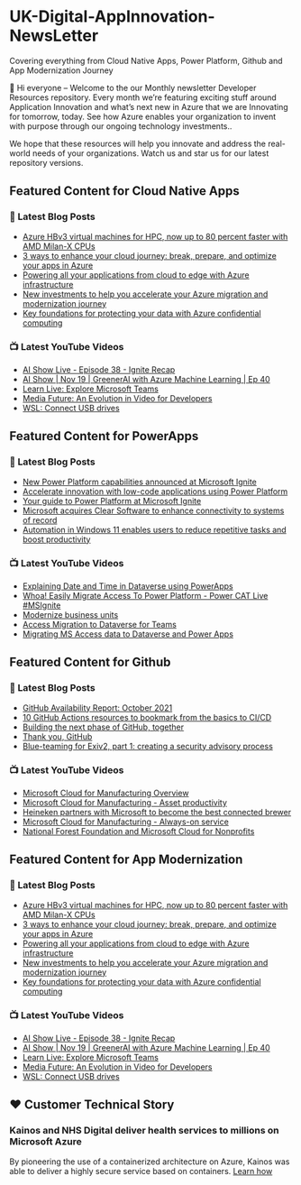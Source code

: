 # UK-Digital-AppInnovation-NewsLetter

Covering everything from Cloud Native Apps, Power Platform, Github and App Modernization Journey

👋 Hi everyone – Welcome to the our Monthly newsletter Developer Resources repository. Every month we’re featuring exciting stuff around Application Innovation and what’s next new in Azure that we are Innovating for tomorrow, today. See how Azure enables your organization to invent with purpose through our ongoing technology investments..


We hope that these resources will help you innovate and address the real-world needs of your organizations. Watch us and star us for our latest repository versions.

## Featured Content for Cloud Native Apps


### 📝 Latest Blog Posts

    
<!-- BLOGCNA:START -->
- [Azure HBv3 virtual machines for HPC, now up to 80 percent faster with AMD Milan-X CPUs](https://azure.microsoft.com/blog/azure-hbv3-virtual-machines-for-hpc-now-up-to-80-percent-faster-with-amd-milanx-cpus/)
- [3 ways to enhance your cloud journey: break, prepare, and optimize your apps in Azure](https://azure.microsoft.com/blog/3-ways-to-enhance-your-cloud-journey-break-prepare-and-optimize-your-apps-in-azure/)
- [Powering all your applications from cloud to edge with Azure infrastructure ](https://azure.microsoft.com/blog/powering-all-your-applications-from-cloud-to-edge-with-azure-infrastructure/)
- [New investments to help you accelerate your Azure migration and modernization journey](https://azure.microsoft.com/blog/new-investments-to-help-you-accelerate-your-azure-migration-and-modernization-journey/)
- [Key foundations for protecting your data with Azure confidential computing](https://azure.microsoft.com/blog/key-foundations-for-protecting-your-data-with-azure-confidential-computing/)
<!-- BLOGCNA:END -->

### 📺 Latest YouTube Videos

 
<!-- YOUTUBECNA:START -->
- [AI Show Live - Episode 38 - Ignite Recap](https://www.youtube.com/watch?v=VcUDvqxBvck)
- [AI Show | Nov 19 | GreenerAI with Azure Machine Learning | Ep 40](https://www.youtube.com/watch?v=We33ZvJmzPM)
- [Learn Live: Explore Microsoft Teams](https://www.youtube.com/watch?v=B3jsJ13tebk)
- [Media Future: An Evolution in Video for Developers](https://www.youtube.com/watch?v=pQmMu-UPvZo)
- [WSL: Connect USB drives](https://www.youtube.com/watch?v=I2jOuLU4o8E)
<!-- YOUTUBECNA:END -->

##  Featured Content for PowerApps
### 📝 Latest Blog Posts
<!-- BLOGPOWER:START -->
- [New Power Platform capabilities announced at Microsoft Ignite](https://cloudblogs.microsoft.com/powerplatform/2021/11/02/new-power-platform-capabilities-announced-at-microsoft-ignite/)
- [Accelerate innovation with low-code applications using Power Platform](https://cloudblogs.microsoft.com/powerplatform/2021/11/02/accelerate-innovation-with-low-code-applications-using-power-platform/)
- [Your guide to Power Platform at Microsoft Ignite](https://cloudblogs.microsoft.com/powerplatform/2021/10/26/your-guide-to-power-platform-at-microsoft-ignite/)
- [Microsoft acquires Clear Software to enhance connectivity to systems of record](https://cloudblogs.microsoft.com/powerplatform/2021/10/22/microsoft-acquires-clear-software-to-enhance-connectivity-to-systems-of-record/)
- [Automation in Windows 11 enables users to reduce repetitive tasks and boost productivity](https://cloudblogs.microsoft.com/powerplatform/2021/10/04/automation-in-windows-11-enables-users-to-reduce-repetitive-tasks-and-boost-productivity/)
<!-- BLOGPOWER:END -->
 ### 📺 Latest YouTube Videos
    
<!-- YOUTUBEPOWER:START -->
- [Explaining Date and Time in Dataverse using PowerApps](https://www.youtube.com/watch?v=cFxmRHt8uzg)
- [Whoa! Easily Migrate Access To Power Platform - Power CAT Live #MSIgnite](https://www.youtube.com/watch?v=X3Bmfi6SkYM)
- [Modernize business units](https://www.youtube.com/watch?v=NBBYinF9B7g)
- [Access Migration to Dataverse for Teams](https://www.youtube.com/watch?v=g3V6WOQl4Pw)
- [Migrating MS Access data to Dataverse and Power Apps](https://www.youtube.com/watch?v=3Yxoy9pd25I)
<!-- YOUTUBEPOWER:END -->

##  Featured Content for Github
### 📝 Latest Blog Posts
<!-- BLOGGITHUB:START -->
- [GitHub Availability Report: October 2021](https://github.blog/2021-11-04-github-availability-report-october-2021/)
- [10 GitHub Actions resources to bookmark from the basics to CI/CD](https://github.blog/2021-11-04-10-github-actions-resources-basics-ci-cd/)
- [Building the next phase of GitHub, together](https://github.blog/2021-11-03-building-the-next-phase-of-github-together/)
- [Thank you, GitHub](https://github.blog/2021-11-03-thank-you-github/)
- [Blue-teaming for Exiv2, part 1: creating a security advisory process](https://github.blog/2021-11-02-blue-teaming-create-security-advisory-process/)
<!-- BLOGGITHUB:END -->
### 📺 Latest YouTube Videos
<!-- YOUTUBEGITHUB:START -->
- [Microsoft Cloud for Manufacturing Overview](https://www.youtube.com/watch?v=sBFwo-QzaYo)
- [Microsoft Cloud for Manufacturing - Asset productivity](https://www.youtube.com/watch?v=qv1syj2Xxts)
- [Heineken partners with Microsoft to become the best connected brewer](https://www.youtube.com/watch?v=C6dq5bPGcNs)
- [Microsoft Cloud for Manufacturing - Always-on service](https://www.youtube.com/watch?v=5XEGmgjMe_c)
- [National Forest Foundation and Microsoft Cloud for Nonprofits](https://www.youtube.com/watch?v=A9Gat-k0Puk)
<!-- YOUTUBEGITHUB:END -->
##  Featured Content for App Modernization
### 📝 Latest Blog Posts
<!-- BLOGAPPMOD:START -->
- [Azure HBv3 virtual machines for HPC, now up to 80 percent faster with AMD Milan-X CPUs](https://azure.microsoft.com/blog/azure-hbv3-virtual-machines-for-hpc-now-up-to-80-percent-faster-with-amd-milanx-cpus/)
- [3 ways to enhance your cloud journey: break, prepare, and optimize your apps in Azure](https://azure.microsoft.com/blog/3-ways-to-enhance-your-cloud-journey-break-prepare-and-optimize-your-apps-in-azure/)
- [Powering all your applications from cloud to edge with Azure infrastructure ](https://azure.microsoft.com/blog/powering-all-your-applications-from-cloud-to-edge-with-azure-infrastructure/)
- [New investments to help you accelerate your Azure migration and modernization journey](https://azure.microsoft.com/blog/new-investments-to-help-you-accelerate-your-azure-migration-and-modernization-journey/)
- [Key foundations for protecting your data with Azure confidential computing](https://azure.microsoft.com/blog/key-foundations-for-protecting-your-data-with-azure-confidential-computing/)
<!-- BLOGAPPMOD:END -->
### 📺 Latest YouTube Videos
<!-- YOUTUBEAPPMOD:START -->
- [AI Show Live - Episode 38 - Ignite Recap](https://www.youtube.com/watch?v=VcUDvqxBvck)
- [AI Show | Nov 19 | GreenerAI with Azure Machine Learning | Ep 40](https://www.youtube.com/watch?v=We33ZvJmzPM)
- [Learn Live: Explore Microsoft Teams](https://www.youtube.com/watch?v=B3jsJ13tebk)
- [Media Future: An Evolution in Video for Developers](https://www.youtube.com/watch?v=pQmMu-UPvZo)
- [WSL: Connect USB drives](https://www.youtube.com/watch?v=I2jOuLU4o8E)
<!-- YOUTUBEAPPMOD:END -->


## ♥️ Customer Technical Story 

### Kainos and NHS Digital deliver health services to millions on Microsoft Azure

By pioneering the use of a containerized architecture on Azure, Kainos was able to deliver a highly secure service based on containers. [Learn how](https://customers.microsoft.com/en-us/story/1368348549535774520-kainos-and-nhs-digital-deliver-health-services-to-millions-on-microsoft-azure)

